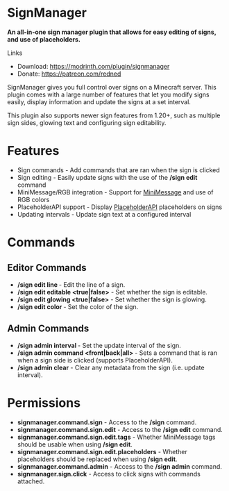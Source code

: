 # SignManager

**An all-in-one sign manager plugin that allows for easy editing of signs, and use of placeholders.**

Links
- Download: https://modrinth.com/plugin/signmanager
- Donate: https://patreon.com/redned

SignManager gives you full control over signs on a Minecraft server. This plugin comes with a large number of features that let you modify signs easily, display information and update the signs at a set interval.

This plugin also supports newer sign features from 1.20+, such as multiple sign sides, glowing text and configuring sign editability.

# Features
- Sign commands - Add commands that are ran when the sign is clicked
- Sign editing - Easily update signs with the use of the **/sign edit** command
- MiniMessage/RGB integration - Support for [MiniMessage](https://docs.advntr.dev/minimessage/format) and use of RGB colors
- PlaceholderAPI support - Display [PlaceholderAPI](https://github.com/PlaceholderAPI/PlaceholderAPI/wiki/Placeholders) placeholders on signs
- Updating intervals - Update sign text at a configured interval

# Commands
## Editor Commands
- **/sign edit line <line> <text>** - Edit the line of a sign.
- **/sign edit editable <true|false>** - Set whether the sign is editable.
- **/sign edit glowing <true|false>** - Set whether the sign is glowing.
- **/sign edit color <color>** - Set the color of the sign.

## Admin Commands
- **/sign admin interval <interval>** - Set the update interval of the sign.
- **/sign admin command <front|back|all> <command>** - Sets a command that is ran when a sign side is clicked (supports PlaceholderAPI).
- **/sign admin clear** - Clear any metadata from the sign (i.e. update interval).

# Permissions
- **signmanager.command.sign** - Access to the **/sign** command.
- **signmanager.command.sign.edit** - Access to the **/sign edit** command.
- **signmanager.command.sign.edit.tags** - Whether MiniMessage tags should be usable when using **/sign edit**.
- **signmanager.command.sign.edit.placeholders** - Whether placeholders should be replaced when using **/sign edit**.
- **signmanager.command.admin** - Access to the **/sign admin** command.
- **signmanager.sign.click** - Access to click signs with commands attached.
